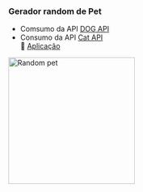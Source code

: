 ### Gerador random de Pet

- Comsumo da API [DOG API](https://dog.ceo/dog-api/)         
- Consumo da API [Cat API](https://aws.random.cat/meow)              
:pushpin: [Aplicação](https://random-pet.vercel.app/)   

<img height="250" src="random-pet-png" alt="Random pet">
